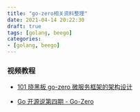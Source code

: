 ```yaml
---
title: "go-zero相关资料整理"
date: 2021-04-14 20:22:30
draft: true
tags: [golang, beego]
categories:
- [golang, beego]
---
```


### 视频教程

- [101 晓黑板 go-zero 微服务框架的架构设计](https://www.bilibili.com/video/BV1rD4y127P)

- [Go 开源说第四期 - Go-Zero](https://www.bilibili.com/video/BV1Jy4y127Xu)
